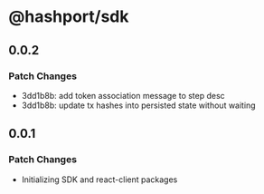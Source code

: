 # @hashport/sdk

## 0.0.2

### Patch Changes

-   3dd1b8b: add token association message to step desc
-   3dd1b8b: update tx hashes into persisted state without waiting

## 0.0.1

### Patch Changes

-   Initializing SDK and react-client packages
